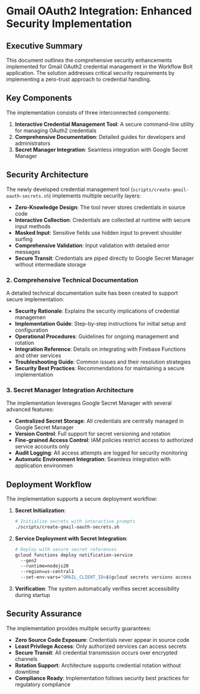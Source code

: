 # Gmail OAuth2 Integration: Enhanced Security Implementation

## Executive Summary

This document outlines the comprehensive security enhancements implemented for Gmail OAuth2 credential management in the Workflow Bolt application. The solution addresses critical security requirements by implementing a zero-trust approach to credential handling.

## Key Components

The implementation consists of three interconnected components:

1. **Interactive Credential Management Tool**: A secure command-line utility for managing OAuth2 credentials
2. **Comprehensive Documentation**: Detailed guides for developers and administrators
3. **Secret Manager Integration**: Seamless integration with Google Secret Manager

## Security Architecture

The newly developed credential management tool (`scripts/create-gmail-oauth-secrets.sh`) implements multiple security layers:

- **Zero-Knowledge Design**: The tool never stores credentials in source code
- **Interactive Collection**: Credentials are collected at runtime with secure input methods
- **Masked Input**: Sensitive fields use hidden input to prevent shoulder surfing
- **Comprehensive Validation**: Input validation with detailed error messages
- **Secure Transit**: Credentials are piped directly to Google Secret Manager without intermediate storage

### 2. Comprehensive Technical Documentation

A detailed technical documentation suite has been created to support secure implementation:

- **Security Rationale**: Explains the security implications of credential managemen
- **Implementation Guide**: Step-by-step instructions for initial setup and configuration
- **Operational Procedures**: Guidelines for ongoing management and rotation
- **Integration Reference**: Details on integrating with Firebase Functions and other services
- **Troubleshooting Guide**: Common issues and their resolution strategies
- **Security Best Practices**: Recommendations for maintaining a secure implementation

### 3. Secret Manager Integration Architecture

The implementation leverages Google Secret Manager with several advanced features:

- **Centralized Secret Storage**: All credentials are centrally managed in Google Secret Manager
- **Version Control**: Full support for secret versioning and rotation
- **Fine-grained Access Control**: IAM policies restrict access to authorized service accounts only
- **Audit Logging**: All access attempts are logged for security monitoring
- **Automatic Environment Integration**: Seamless integration with application environmen

## Deployment Workflow

The implementation supports a secure deployment workflow:

1. **Secret Initialization**:
   ```bash
   # Initialize secrets with interactive prompts
   ./scripts/create-gmail-oauth-secrets.sh
   ```

2. **Service Deployment with Secret Integration**:
   ```bash
   # Deploy with secure secret references
   gcloud functions deploy notification-service
     --gen2
     --runtime=nodejs20
     --region=us-central1
     --set-env-vars="GMAIL_CLIENT_ID=$(gcloud secrets versions access latest --secret=GMAIL_CLIENT_ID),GMAIL_CLIENT_SECRET=$(gcloud secrets versions access latest --secret=GMAIL_CLIENT_SECRET)"
   ```

3. **Verification**: The system automatically verifies secret accessibility during startup

## Security Assurance

The implementation provides multiple security guarantees:

- **Zero Source Code Exposure**: Credentials never appear in source code
- **Least Privilege Access**: Only authorized services can access secrets
- **Secure Transit**: All credential transmission occurs over encrypted channels
- **Rotation Support**: Architecture supports credential rotation without downtime
- **Compliance Ready**: Implementation follows security best practices for regulatory compliance
